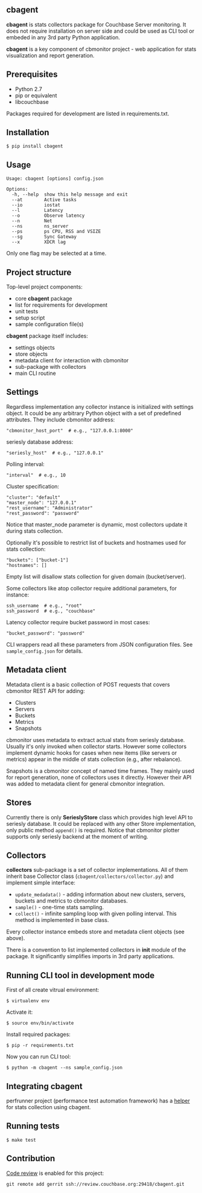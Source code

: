 cbagent
-------

**cbagent** is stats collectors package for Couchbase Server monitoring. It does
not require installation on server side and could be used as CLI tool or embeded
in any 3rd party Python application.

**cbagent** is a key component of cbmonitor project - web application for stats
visualization and report generation.

Prerequisites
-------------

* Python 2.7
* pip or equivalent
* libcouchbase

Packages required for development are listed in requirements.txt.

Installation
------------

    $ pip install cbagent

Usage
-----

    Usage: cbagent [options] config.json

    Options:
      -h, --help  show this help message and exit
      --at        Active tasks
      --io        iostat
      --l         Latency
      --o         Observe latency
      --n         Net
      --ns        ns_server
      --ps        ps CPU, RSS and VSIZE
      --sg        Sync Gateway
      --x         XDCR lag

Only one flag may be selected at a time.

Project structure
-----------------

Top-level project components:

* core **cbagent** package
* list for requirements for development
* unit tests
* setup script
* sample configuration file(s)

**cbagent** package itself includes:

* settings objects
* store objects
* metadata client for interaction with cbmonitor
* sub-package with collectors
* main CLI routine

Settings
--------

Regardless implementation any collector instance is initialized with settings
object. It could be any arbitrary Python object with a set of predefined
attributes. They include cbmonitor address:

    "cbmonitor_host_port"  # e.g., "127.0.0.1:8000"

seriesly database address:

    "seriesly_host"  # e.g., "127.0.0.1"

Polling interval:

    "interval"  # e.g., 10

Cluster specification:

    "cluster": "default"
    "master_node": "127.0.0.1"
    "rest_username": "Administrator"
    "rest_password": "password"

Notice that master_node parameter is dynamic, most collectors update it during
stats collection.

Optionally it's possible to restrict list of buckets and hostnames used for
stats collection:

    "buckets": ["bucket-1"]
    "hostnames": []

Empty list will disallow stats collection for given domain (bucket/server).

Some collectors like atop collector require additional parameters, for instance:

    ssh_username  # e.g., "root"
    ssh_password  # e.g., "couchbase"

Latency collector require bucket password in most cases:

    "bucket_password": "password"

CLI wrappers read all these parameters from JSON configuration files. See
``sample_config.json`` for details.

Metadata client
---------------

Metadata client is a basic collection of POST requests that covers cbmonitor
REST API for adding:

* Clusters
* Servers
* Buckets
* Metrics
* Snapshots

cbmonitor uses metadata to extract actual stats from seriesly database. Usually
it's only invoked when collector starts. However some collectors implement
dynamic hooks for cases when new items (like servers or metrics) appear in the
middle of stats collection (e.g., after rebalance).

Snapshots is a cbmonitor concept of named time frames. They mainly used for
report generation, none of collectors uses it directly. However their API was
added to metadata client for general cbmonitor integration.

Stores
------

Currently there is only **SerieslyStore** class which provides high level API
to seriesly database. It could be replaced with any other Store implementation,
only public method ``append()`` is required. Notice that cbmonitor plotter
supports only seriesly backend at the moment of writing.

Collectors
----------

**collectors** sub-package is a set of collector implementations. All of them
inherit base Collector class (``cbagent/collectors/collector.py``) and implement
simple interface:

* ``update_medadata()`` - adding information about new clusters, servers,
buckets and metrics to cbmonitor databases.
* ``sample()`` - one-time stats sampling.
* ``collect()`` - infinite sampling loop with given polling interval. This
method is implemented in base class.

Every collector instance embeds store and metadata client objects (see above).

There is a convention to list implemented collectors in __init__ module of the
package. It significantly simplifies imports in 3rd party applications.

Running CLI tool in development mode
----------------------------------------

First of all create vitrual environment:

    $ virtualenv env

Activate it:

    $ source env/bin/activate

Install required packages:

    $ pip -r requirements.txt

Now you can run CLI tool:

    $ python -m cbagent --ns sample_config.json

Integrating cbagent
-------------------

perfrunner project (performance test automation framework) has a
[helper](https://github.com/pavel-paulau/perfrunner/blob/master/perfrunner/helpers/cbmonitor.py)
for stats collection using cbagent.

Running tests
-------------

    $ make test

Contribution
------------

[Code review](http://review.couchbase.org) is enabled for this project:

    git remote add gerrit ssh://review.couchbase.org:29418/cbagent.git
